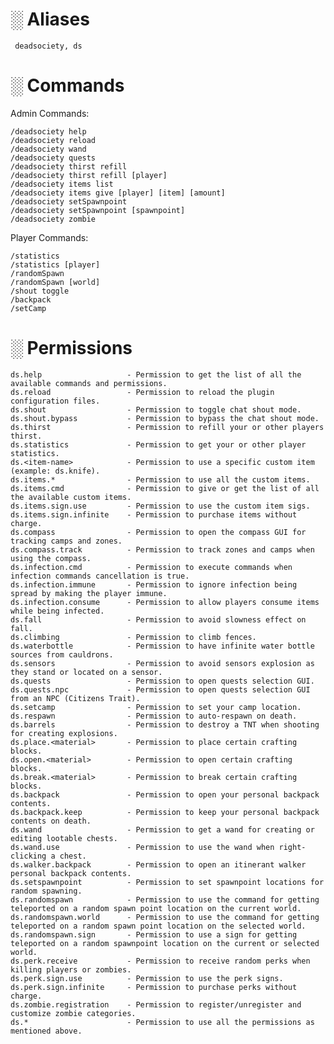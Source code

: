 
# ░ Aliases 
     
     deadsociety, ds
       
# ░ Commands

Admin Commands:
    
    /deadsociety help
    /deadsociety reload
    /deadsociety wand
    /deadsociety quests
    /deadsociety thirst refill
    /deadsociety thirst refill [player]
    /deadsociety items list
    /deadsociety items give [player] [item] [amount]
    /deadsociety setSpawnpoint
    /deadsociety setSpawnpoint [spawnpoint]
    /deadsociety zombie
    
Player Commands:

    /statistics
    /statistics [player]
    /randomSpawn
    /randomSpawn [world]
    /shout toggle
    /backpack
    /setCamp

# ░ Permissions
    
    ds.help                   - Permission to get the list of all the available commands and permissions.
    ds.reload                 - Permission to reload the plugin configuration files.
    ds.shout                  - Permission to toggle chat shout mode.
    ds.shout.bypass           - Permission to bypass the chat shout mode.
    ds.thirst                 - Permission to refill your or other players thirst.
    ds.statistics             - Permission to get your or other player statistics.
    ds.<item-name>            - Permission to use a specific custom item (example: ds.knife).
    ds.items.*                - Permission to use all the custom items.
    ds.items.cmd              - Permission to give or get the list of all the available custom items.
    ds.items.sign.use         - Permission to use the custom item sigs.
    ds.items.sign.infinite    - Permission to purchase items without charge.
    ds.compass                - Permission to open the compass GUI for tracking camps and zones.
    ds.compass.track          - Permission to track zones and camps when using the compass.
    ds.infection.cmd          - Permission to execute commands when infection commands cancellation is true.
    ds.infection.immune       - Permission to ignore infection being spread by making the player immune.
    ds.infection.consume      - Permission to allow players consume items while being infected.
    ds.fall                   - Permission to avoid slowness effect on fall.
    ds.climbing               - Permission to climb fences.
    ds.waterbottle            - Permission to have infinite water bottle sources from cauldrons.
    ds.sensors                - Permission to avoid sensors explosion as they stand or located on a sensor.
    ds.quests                 - Permission to open quests selection GUI.
    ds.quests.npc             - Permission to open quests selection GUI from an NPC (Citizens Trait).
    ds.setcamp                - Permission to set your camp location.
    ds.respawn                - Permission to auto-respawn on death.
    ds.barrels                - Permission to destroy a TNT when shooting for creating explosions.
    ds.place.<material>       - Permission to place certain crafting blocks. 
    ds.open.<material>        - Permission to open certain crafting blocks.
    ds.break.<material>       - Permission to break certain crafting blocks.
    ds.backpack               - Permission to open your personal backpack contents.
    ds.backpack.keep          - Permission to keep your personal backpack contents on death.
    ds.wand                   - Permission to get a wand for creating or editing lootable chests.
    ds.wand.use               - Permission to use the wand when right-clicking a chest.
    ds.walker.backpack        - Permission to open an itinerant walker personal backpack contents.
    ds.setspawnpoint          - Permission to set spawnpoint locations for random spawning.
    ds.randomspawn            - Permission to use the command for getting teleported on a random spawn point location on the current world.
    ds.randomspawn.world      - Permission to use the command for getting teleported on a random spawn point location on the selected world.
    ds.randomspawn.sign       - Permission to use a sign for getting teleported on a random spawnpoint location on the current or selected world.
    ds.perk.receive           - Permission to receive random perks when killing players or zombies.
    ds.perk.sign.use          - Permission to use the perk signs.
    ds.perk.sign.infinite     - Permission to purchase perks without charge.
    ds.zombie.registration    - Permission to register/unregister and customize zombie categories.
    ds.*                      - Permission to use all the permissions as mentioned above.
   
   
